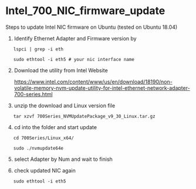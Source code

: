 # Intel_700_NIC_firmware_update
Steps to update Intel NIC firmware on Ubuntu (tested on Ubuntu 18.04)

1. Identify Ethernet Adapter and Firmware version by
```
   lspci | grep -i eth

   sudo ethtool -i eth5 # your nic interface name
```
2. Download the utility from Intel Website

   https://www.intel.com/content/www/us/en/download/18190/non-volatile-memory-nvm-update-utility-for-intel-ethernet-network-adapter-700-series.html

3. unzip the download and Linux version file
```
   tar xzvf 700Series_NVMUpdatePackage_v9_30_Linux.tar.gz
```
4. cd into the folder and start update
```
   cd 700Series/Linux_x64/

   sudo ./nvmupdate64e
```
5. select Adapter by Num and wait to finish

6. check updated NIC again
```
   sudo ethtool -i eth5
```

